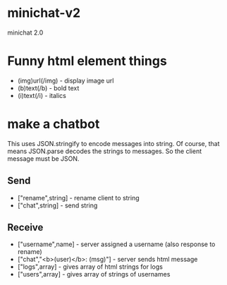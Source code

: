 # minichat-v2
minichat 2.0

# Funny html element things
- (img)url(/img) - display image url
- (b)text(/b) - bold text
- (i)text(/i) - italics

# make a chatbot
This uses JSON.stringify to encode messages into string. Of course, that means JSON.parse decodes the strings to messages. So the client message must be JSON.

## Send
- ["rename",string] - rename client to string
- ["chat",string] - send string
## Receive
- ["username",name] - server assigned a username (also response to rename)
- ["chat","&lt;b&gt;(user)&lt;/b&gt;: (msg)"] - server sends html message
- ["logs",array] - gives array of html strings for logs
- ["users",array] - gives array of strings of usernames
